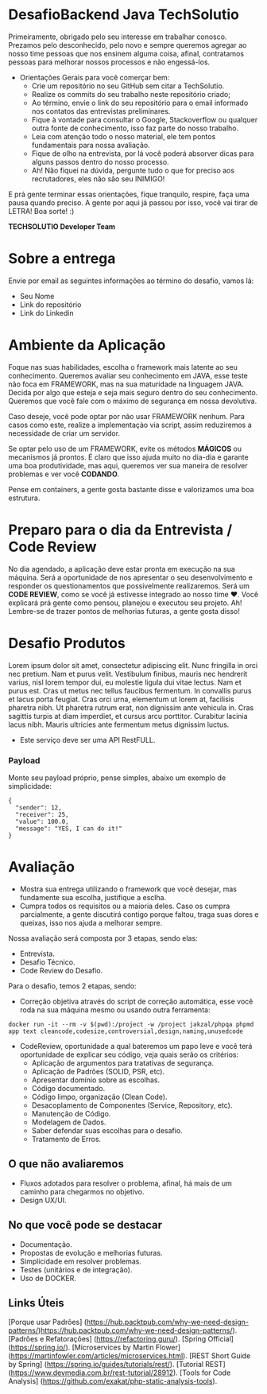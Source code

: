 # DesafioBackend Java TechSolutio

Primeiramente, obrigado pelo seu interesse em trabalhar conosco. Prezamos pelo desconhecido, pelo novo e sempre queremos agregar ao nosso time pessoas que nos ensinem alguma coisa, afinal, contratamos pessoas para melhorar nossos processos e não engessá-los.

- Orientações Gerais para você comerçar bem:
  - Crie um repositório no seu GitHub sem citar a TechSolutio.
  - Realize os commits do seu trabalho neste repositório criado;
  - Ao término, envie o link do seu repositório para o email informado nos contatos das entrevistas preliminares.
  - Fique à vontade para consultar o Google, Stackoverflow ou qualquer outra fonte de conhecimento, isso faz parte do nosso trabalho.
  - Leia com atenção todo o nosso material, ele tem pontos fundamentais para nossa avaliação.
  - Fique de olho na entrevista, por lá você poderá absorver dicas para alguns passos dentro do nosso processo.
  - Ah! Não fiquei na dúvida, pergunte tudo o que for preciso aos recrutadores, eles não são seu INIMIGO!

E prá gente terminar essas orientações, fique tranquilo, respire, faça uma pausa quando preciso. A gente por aqui já passou por isso, você vai tirar de LETRA! Boa sorte! :)

**TECHSOLUTIO Developer Team**

# Sobre a entrega
Envie por email as seguintes informações ao término do desafio, vamos lá:

- Seu Nome
- Link do repositório
- Link do Linkedin

# Ambiente da Aplicação
Foque nas suas habilidades, escolha o framework mais latente ao seu conhecimento. Queremos avaliar seu conhecimento em JAVA, esse teste não foca em FRAMEWORK, mas na sua maturidade na linguagem JAVA. Decida por algo que esteja e seja mais seguro dentro do seu conhecimento. Queremos que você fale com o máximo de segurança em nossa devolutiva.

Caso deseje, você pode optar por não usar FRAMEWORK nenhum. Para casos como este, realize a implementaçào via script, assim reduziremos a necessidade de criar um servidor.

Se optar pelo uso de um FRAMEWORK, evite os métodos **MÁGICOS** ou mecanismos já prontos. É claro que isso ajuda muito no dia-dia e garante uma boa produtividade, mas aqui, queremos ver sua maneira de resolver problemas e ver você **CODANDO**.

Pense em containers, a gente gosta bastante disse e valorizamos uma boa estrutura.

# Preparo para o dia da Entrevista / Code Review

No dia agendado, a aplicação deve estar pronta em execução na sua máquina. Será a oportunidade de nos apresentar o seu desenvolvimento e responder os questionamentos que possivelmente realizaremos. Será um **CODE REVIEW**, como se você já estivesse integrado ao nosso time ❤️. Você explicará prá gente como pensou, planejou e executou seu projeto. Ah! Lembre-se de trazer pontos de melhorias futuras, a gente gosta disso!

# Desafio Produtos

Lorem ipsum dolor sit amet, consectetur adipiscing elit. Nunc fringilla in orci nec pretium. Nam et purus velit. Vestibulum finibus, mauris nec hendrerit varius, nisl lorem tempor dui, eu molestie ligula dui vitae lectus. Nam et purus est. Cras ut metus nec tellus faucibus fermentum. In convallis purus et lacus porta feugiat. Cras orci urna, elementum ut lorem at, facilisis pharetra nibh. Ut pharetra rutrum erat, non dignissim ante vehicula in. Cras sagittis turpis at diam imperdiet, et cursus arcu porttitor. Curabitur lacinia lacus nibh. Mauris ultricies ante fermentum metus dignissim luctus.

- Este serviço deve ser uma API RestFULL.

### Payload

Monte seu payload próprio, pense simples, abaixo um exemplo de simplicidade:

```
{
  "sender": 12,
  "receiver": 25,
  "value": 100.0,
  "message": "YES, I can do it!"
}
```

# Avaliação

- Mostra sua entrega utilizando o framework que você desejar, mas fundamente sua escolha, justifique a esclha. 
- Cumpra todos os requisitos ou a maioria deles. Caso os cumpra parcialmente, a gente discutirá contigo porque faltou, traga suas dores e queixas, isso nos ajuda a melhorar sempre.

Nossa avaliação será composta por 3 etapas, sendo elas:
- Entrevista.
- Desafio Técnico.
- Code Review do Desafio.

Para o desafio, temos 2 etapas, sendo:
- Correção objetiva através do script de correção automática, esse você roda na sua máquina mesmo ou usando outra ferramenta:
  
```
docker run -it --rm -v $(pwd):/project -w /project jakzal/phpqa phpmd app text cleancode,codesize,controversial,design,naming,unusedcode
```

- CodeReview, oportunidade a qual bateremos um papo leve e você terá oportunidade de explicar seu código, veja quais serão os critérios: 
  - Aplicação de argumentos para tratativas de segurança.
  - Aplicação de Padrões (SOLID, PSR, etc).
  - Apresentar domínio sobre as escolhas.
  - Código documentado.
  - Código limpo, organização (Clean Code).
  - Desacoplamento de Componentes (Service, Repository, etc).
  - Manutenção de Código.
  - Modelagem de Dados.
  - Saber defendar suas escolhas para o desafio.
  - Tratamento de Erros.

 
## O que não avaliaremos
- Fluxos adotados para resolver o problema, afinal, há mais de um caminho para chegarmos no objetivo.
- Design UX/UI.

## No que você pode se destacar
- Documentação.
- Propostas de evolução e melhorias futuras.
- Simplicidade em resolver problemas.
- Testes (unitários e de integração).
- Uso de DOCKER.

## Links Úteis
[Porque usar Padrões] (https://hub.packtpub.com/why-we-need-design-patterns/)https://hub.packtpub.com/why-we-need-design-patterns/).
[Padrões e Refatorações] (https://refactoring.guru/).
[Spring Official] (https://spring.io/).
[Microservices by Martin Flower] (https://martinfowler.com/articles/microservices.html).
[REST Short Guide by Spring] (https://spring.io/guides/tutorials/rest/).
[Tutorial REST] (https://www.devmedia.com.br/rest-tutorial/28912).
[Tools for Code Analysis] (https://github.com/exakat/php-static-analysis-tools).


